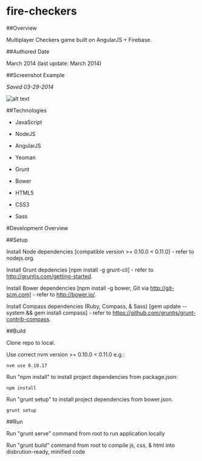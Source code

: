 fire-checkers
============

##Overview

Multiplayer Checkers game built on AngularJS + Firebase.

##Authored Date

March 2014 (last update: March 2014)

##Screenshot Example

*Saved 03-29-2014*

![alt text](https://raw.github.com/kyleaclark/fire-checkers/master/screenshot.png "Screenshot Image")

##Technologies

* JavaScript

* NodeJS

* AngularJS

* Yeoman

* Grunt

* Bower

* HTML5

* CSS3

* Sass

#Development Overview

##Setup

Install Node dependencies [compatible version >= 0.10.0 < 0.11.0] - refer to nodejs.org.

Install Grunt depdencies [npm install -g grunt-cli] - refer to http://gruntjs.com/getting-started.

Install Bower dependencies [npm install -g bower, Git via http://git-scm.com] - refer to http://bower.io/.

Install Compass dependencies (Ruby, Compass, & Sass) [gem update --system && gem install compass] - refer to https://github.com/gruntjs/grunt-contrib-compass.

##Build

Clone repo to local.

Use correct nvm version >= 0.10.0 < 0.11.0 e.g.:

```
nvm use 0.10.17
```

Run "npm install" to install project dependencies from package.json:

```
npm install
```

Run "grunt setup" to install project dependencies from bower.json.

```
grunt setup
```

##Run

Run "grunt serve" command from root to run application locally

Run "grunt build" command from root to compile js, css, & html into disbrution-ready, minified code
